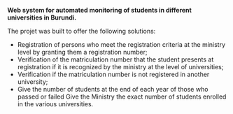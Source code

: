 **Web system for automated monitoring of students in different universities in Burundi.**

The projet was built to offer the following solutions:

- Registration of persons who meet the registration criteria at the ministry level by granting them a registration number; 
- Verification of the matriculation number that the student presents at registration if it is recognized by the ministry at the level of universities; 
- Verification if the matriculation number is not registered in another university; 
- Give the number of students at the end of each year of those who passed or failed Give the Ministry the exact number of students enrolled in the various universities.
